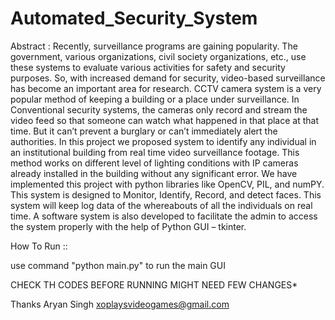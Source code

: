 # Automated_Security_System
Abstract :
Recently, surveillance programs are gaining popularity. The government, various organizations,  civil society organizations, etc., use these systems to evaluate various activities for safety and  security purposes. So, with increased demand for security, video-based surveillance has become  an important area for research. CCTV camera system is a very popular method of keeping a  building or a place under surveillance. In Conventional security systems, the cameras only record  and stream the video feed so that someone can watch what happened in that place at that time.  But it can’t prevent a burglary or can’t immediately alert the authorities. In this project we  proposed system to identify any individual in an institutional building from real time video  surveillance footage. This method works on different level of lighting conditions with IP cameras  already installed in the building without any significant error. We have implemented this project  with python libraries like OpenCV, PIL, and numPY. This system is designed to Monitor,  Identify, Record, and detect faces. This system will keep log data of the whereabouts of all the  individuals on real time. A software system is also developed to facilitate the admin to access the  system properly with the help of Python GUI – tkinter.

How To Run ::

use command "python main.py" to run the main GUI

CHECK TH CODES BEFORE RUNNING MIGHT NEED FEW CHANGES*

Thanks
Aryan Singh
xoplaysvideogames@gmail.com
